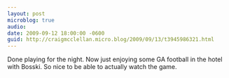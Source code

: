 ```yaml
---
layout: post
microblog: true
audio: 
date: 2009-09-12 18:00:00 -0600
guid: http://craigmcclellan.micro.blog/2009/09/13/t3945986321.html
---
```

Done playing for the night.  Now just enjoying some GA football in the hotel with Bosski.  So nice to be able to actually watch the game.
